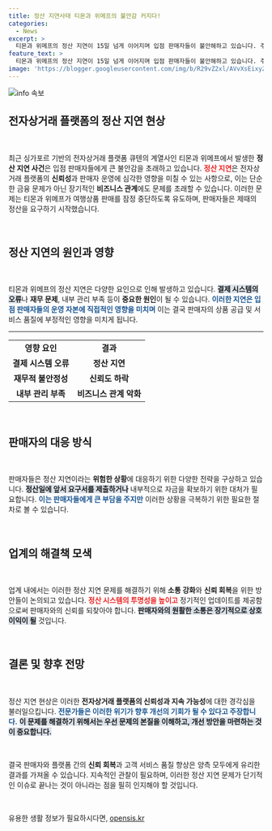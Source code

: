 ```yaml
---
title: 정산 지연사태 티몬과 위메프의 불안감 커지다!
categories:
  - News
excerpt: >
  티몬과 위메프의 정산 지연이 15일 넘게 이어지며 입점 판매자들이 불안해하고 있습니다. 주요 여행사들은 판매 중단을 결정했고, 이로 인해 갈수록 상황이 악화되고 있습니다. 클릭 한 번으로 자세한 내용을 확인해보세요!
feature_text: >
  티몬과 위메프의 정산 지연이 15일 넘게 이어지며 입점 판매자들이 불안해하고 있습니다. 주요 여행사들은 판매 중단을 결정했고, 이로 인해 갈수록 상황이 악화되고 있습니다. 클릭 한 번으로 자세한 내용을 확인해보세요!
image: 'https://blogger.googleusercontent.com/img/b/R29vZ2xl/AVvXsEixyZcFfHzMRdzZMjFBmAUKJYCLCGyLL1o632UiGVXcaFdKo_bkvkuCioo0uUKlGfBVcT3P84aROyZIXSBEx3Aw5nCQ3pTgDom1WDC4m8eifvWiAmWEEVb4x6G_l8C0QH225ldMjyaFvpxGEBGNO37VmDTDMHGhJPq73UglMfDca1-0aw/s1600/blogspot.png'
---
```


<p><img src="https://blogger.googleusercontent.com/img/b/R29vZ2xl/AVvXsEixyZcFfHzMRdzZMjFBmAUKJYCLCGyLL1o632UiGVXcaFdKo_bkvkuCioo0uUKlGfBVcT3P84aROyZIXSBEx3Aw5nCQ3pTgDom1WDC4m8eifvWiAmWEEVb4x6G_l8C0QH225ldMjyaFvpxGEBGNO37VmDTDMHGhJPq73UglMfDca1-0aw/s1600/blogspot.png" alt="info 속보" /></p>

<h2 data-ke-size="size26">전자상거래 플랫폼의 정산 지연 현상</h2>

<p data-ke-size="size16">&nbsp;</p>

<p data-ke-size="size16">최근 싱가포르 기반의 전자상거래 플랫폼 큐텐의 계열사인 티몬과 위메프에서 발생한 <b>정산 지연 사건</b>은 입점 판매자들에게 큰 불안감을 초래하고 있습니다. <b><span style="color: #ee2323;">정산 지연</span></b>은 전자상거래 플랫폼의 <b>신뢰성</b>과 판매자 운영에 심각한 영향을 미칠 수 있는 사항으로, 이는 단순한 금융 문제가 아닌 장기적인 <b>비즈니스 관계</b>에도 문제를 초래할 수 있습니다. 이러한 문제는 티몬과 위메프가 여행상품 판매를 잠정 중단하도록 유도하며, 판매자들은 제때의 정산을 요구하기 시작했습니다.</p>

<p data-ke-size="size16">&nbsp;</p>

<h2 data-ke-size="size26">정산 지연의 원인과 영향</h2>

<p data-ke-size="size16">&nbsp;</p>

<p data-ke-size="size16">티몬과 위메프의 정산 지연은 다양한 요인으로 인해 발생하고 있습니다. <b><span style="background-color: #21538527;">결제 시스템의 오류</span></b>나 <b>재무 문제</b>, 내부 관리 부족 등이 <b>중요한 원인</b>이 될 수 있습니다. <b><span style="color: #1a5490;">이러한 지연은 입점 판매자들의 운영 자본에 직접적인 영향을 미치며</span></b> 이는 결국 판매자의 상품 공급 및 서비스 품질에 부정적인 영향을 미치게 됩니다.</p>

<hr>

<table style="width: 100%; border-collapse: collapse;">
<tr>
<td style="text-align: center; height: 17px;"><b>영향 요인</b></td>
<td style="text-align: center; height: 17px;"><b>결과</b></td>
</tr>
<tr>
<td style="text-align: center; height: 17px;"><b>결제 시스템 오류</b></td>
<td style="text-align: center; height: 17px;"><b>정산 지연</b></td>
</tr>
<tr>
<td style="text-align: center; height: 17px;"><b>재무적 불안정성</b></td>
<td style="text-align: center; height: 17px;"><b>신뢰도 하락</b></td>
</tr>
<tr>
<td style="text-align: center; height: 17px;"><b>내부 관리 부족</b></td>
<td style="text-align: center; height: 17px;"><b>비즈니스 관계 악화</b></td>
</tr>
</table>

<p data-ke-size="size16">&nbsp;</p>

<h2 data-ke-size="size26">판매자의 대응 방식</h2>

<p data-ke-size="size16">&nbsp;</p>

<p data-ke-size="size16">판매자들은 정산 지연이라는 <b>위험한 상황</b>에 대응하기 위한 다양한 전략을 구상하고 있습니다. <b><span style="background-color: #21538527;">정산일에 앞서 요구서를 제출하거나</span></b> 내부적으로 자금을 확보하기 위한 대처가 필요합니다. <b><span style="color: #1a5490;">이는 판매자들에게 큰 부담을 주지만</span></b> 이러한 상황을 극복하기 위한 필요한 절차로 볼 수 있습니다.</p>

<p data-ke-size="size16">&nbsp;</p>

<h2 data-ke-size="size26">업계의 해결책 모색</h2>

<p data-ke-size="size16">&nbsp;</p>

<p data-ke-size="size16">업계 내에서는 이러한 정산 지연 문제를 해결하기 위해 <b>소통 강화</b>와 <b>신뢰 회복</b>을 위한 방안들이 논의되고 있습니다. <b><span style="color: #ee2323;">정산 시스템의 투명성을 높이고</span></b> 정기적인 업데이트를 제공함으로써 판매자와의 신뢰를 되찾아야 합니다. <b><span style="background-color: #21538527;">판매자와의 원활한 소통은 장기적으로 상호 이익이 될</span></b> 것입니다.</p>

<p data-ke-size="size16">&nbsp;</p>

<h2 data-ke-size="size26">결론 및 향후 전망</h2>

<p data-ke-size="size16">&nbsp;</p>

<p data-ke-size="size16">정산 지연 현상은 이러한 <b>전자상거래 플랫폼의 신뢰성과 지속 가능성</b>에 대한 경각심을 불러일으킵니다. <b><span style="color: #1a5490;">전문가들은 이러한 위기가 향후 개선의 기회가 될 수 있다고 주장합니다.</span></b> <b><span style="background-color: #21538527;">이 문제를 해결하기 위해서는 우선 문제의 본질을 이해하고, 개선 방안을 마련하는 것이 중요합니다.</span></b></p>

<p data-ke-size="size16">&nbsp;</p>

<p data-ke-size="size16">결국 판매자와 플랫폼 간의 <b>신뢰 회복</b>과 고객 서비스 품질 향상은 양측 모두에게 유리한 결과를 가져올 수 있습니다. 지속적인 관찰이 필요하며, 이러한 정산 지연 문제가 단기적인 이슈로 끝나는 것이 아니라는 점을 필히 인지해야 할 것입니다.</p>

<p data-ke-size="size16">&nbsp;</p>
유용한 생활 정보가 필요하시다면, <a href="https://opensis.kr" rel="dofollow">opensis.kr</a>


